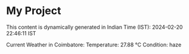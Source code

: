 # My Project

This content is dynamically generated in Indian Time (IST): 2024-02-20 22:46:11 IST


Current Weather in Coimbatore:
Temperature: 27.88 °C
Condition: haze
